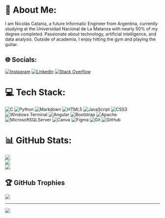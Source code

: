 # 💫 About Me:
I am Nicolás Catania, a future Informatic Engineer from Argentina, currently studying at the Universidad Nacional de La Matanza with nearly 50% of my degree completed. Passionate about technology, artificial intelligence, and data analysis. Outside of academia, I enjoy hitting the gym and playing the guitar.


## 🌐 Socials:
[![Instagram](https://img.shields.io/badge/Instagram-%23E4405F.svg?logo=Instagram&logoColor=white)](https://instagram.com/nico.catania_) [![LinkedIn](https://img.shields.io/badge/LinkedIn-%230077B5.svg?logo=linkedin&logoColor=white)](https://linkedin.com/in/www.linkedin.com/in/nicolás-catania-613789259) [![Stack Overflow](https://img.shields.io/badge/-Stackoverflow-FE7A16?logo=stack-overflow&logoColor=white)](https://stackoverflow.com/users/191007) 

# 💻 Tech Stack:
![C](https://img.shields.io/badge/c-%2300599C.svg?style=flat&logo=c&logoColor=white) ![Python](https://img.shields.io/badge/python-3670A0?style=flat&logo=python&logoColor=ffdd54) ![Markdown](https://img.shields.io/badge/markdown-%23000000.svg?style=flat&logo=markdown&logoColor=white) ![HTML5](https://img.shields.io/badge/html5-%23E34F26.svg?style=flat&logo=html5&logoColor=white) ![JavaScript](https://img.shields.io/badge/javascript-%23323330.svg?style=flat&logo=javascript&logoColor=%23F7DF1E) ![CSS3](https://img.shields.io/badge/css3-%231572B6.svg?style=flat&logo=css3&logoColor=white) ![Windows Terminal](https://img.shields.io/badge/Windows%20Terminal-%234D4D4D.svg?style=flat&logo=windows-terminal&logoColor=white) ![Angular](https://img.shields.io/badge/angular-%23DD0031.svg?style=flat&logo=angular&logoColor=white) ![Bootstrap](https://img.shields.io/badge/bootstrap-%238511FA.svg?style=flat&logo=bootstrap&logoColor=white) ![Apache](https://img.shields.io/badge/apache-%23D42029.svg?style=flat&logo=apache&logoColor=white) ![MicrosoftSQLServer](https://img.shields.io/badge/Microsoft%20SQL%20Server-CC2927?style=flat&logo=microsoft%20sql%20server&logoColor=white) ![Canva](https://img.shields.io/badge/Canva-%2300C4CC.svg?style=flat&logo=Canva&logoColor=white) ![Figma](https://img.shields.io/badge/figma-%23F24E1E.svg?style=flat&logo=figma&logoColor=white) ![Git](https://img.shields.io/badge/git-%23F05033.svg?style=flat&logo=git&logoColor=white) ![GitHub](https://img.shields.io/badge/github-%23121011.svg?style=flat&logo=github&logoColor=white)
# 📊 GitHub Stats:
![](https://github-readme-stats.vercel.app/api?username=nicolascatania&theme=dark&hide_border=false&include_all_commits=false&count_private=false)<br/>
![](https://github-readme-streak-stats.herokuapp.com/?user=nicolascatania&theme=dark&hide_border=false)<br/>
![](https://github-readme-stats.vercel.app/api/top-langs/?username=nicolascatania&theme=dark&hide_border=false&include_all_commits=false&count_private=false&layout=compact)

## 🏆 GitHub Trophies
![](https://github-profile-trophy.vercel.app/?username=nicolascatania&theme=dark&no-frame=true&no-bg=true&margin-w=4)

---
[![](https://visitcount.itsvg.in/api?id=nicolascatania&icon=2&color=12)](https://visitcount.itsvg.in)

<!-- Proudly created with GPRM ( https://gprm.itsvg.in ) -->
